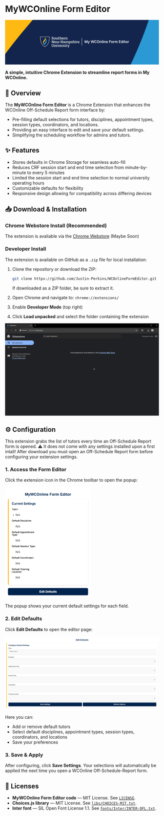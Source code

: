# MyWCOnline Form Editor

![Banner GIF](github/banner.png)

**A simple, intuitive Chrome Extension to streamline report forms in My WCOnline.**

## 🚀 Overview

The **MyWCOnline Form Editor** is a Chrome Extension that enhances the WCOnline Off-Schedule Report form interface by:  

- Pre-filling default selections for tutors, disciplines, appointment types, session types, coordinators, and locations. 
- Providing an easy interface to edit and save your default settings.
- Simplifying the scheduling workflow for admins and tutors. 

## ✨ Features

- Stores defaults in Chrome Storage for seamless auto-fill  
- Reduces CRF session start and end time selection from minute-by-minute to every 5 minutes
- Limited the session start and end time selection to normal university operating hours
- Customizable defaults for flexibility 
- Responsive design allowing for compatibility across differing devices

## 📥 Download & Installation

### Chrome Webstore Install (Recommended)

The extension is avaliable via the [Chrome Webstore](https://chromewebstore.google.com/) (Maybe Soon)

### Developer Install

The extension is available on GitHub as a `.zip` file for local installation:

1. Clone the repository or download the ZIP:  
   ```bash
   git clone https://github.com/Justin-Perkins/WCOnlineFormEditor.git
   ```
   If downloaded as a ZIP folder, be sure to extract it.
2. Open Chrome and navigate to: `chrome://extensions/`  

3. Enable **Developer Mode** (top right)  

4. Click **Load unpacked** and select the folder containing the extension  

![Install GIF](github/Install.gif)

## ⚙️ Configuration

This extension grabs the list of tutors every time an Off-Schedule Report form is opened. ⚠️ It does not come with any settings installed upon a first intall! After download you must open an Off-Schedule Report form before configuring your extension settings.

### 1. Access the Form Editor
Click the extension icon in the Chrome toolbar to open the popup:

![Popup Screenshot](github/popup.png)  

The popup shows your current default settings for each field.

### 2. Edit Defaults
Click **Edit Defaults** to open the editor page:

![Editor Screenshot](github/editor.png)  

Here you can:  

- Add or remove default tutors
- Select default disciplines, appointment types, session types, coordinators, and locations
- Save your preferences

### 3. Save & Apply
After configuring, click **Save Settings**. Your selections will automatically be applied the next time you open a WCOnline Off-Schedule-Report form.  

## 📜 Licenses

- **MyWCOnline Form Editor code** — MIT License. See [`LICENSE`](./LICENSE).  
- **Choices.js library** — MIT License. See [`libs/CHOICES-MIT.txt`](./libs/CHOICES-MIT.txt).  
- **Inter font** — SIL Open Font License 1.1. See [`fonts/Inter/INTER-OFL.txt`](./fonts/Inter/INTER-OFL.txt).  
